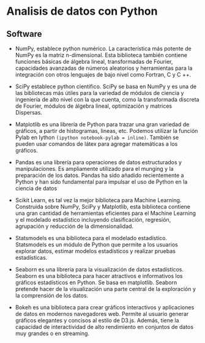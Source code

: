 # Analisis de datos con Python

## Software

* NumPy, establece python numérico. La característica más potente de NumPy es la matriz n-dimensional. Esta biblioteca también contiene funciones básicas de álgebra lineal, transformadas de Fourier, capacidades avanzadas de números aleatorios y herramientas para la integración con otros lenguajes de bajo nivel como Fortran, C y C ++.

* SciPy establece python científico. SciPy se basa en NumPy y es una de las bibliotecas más útiles para la variedad de módulos de ciencia y ingeniería de alto nivel con la que cuenta, como la transformada discreta de Fourier,  módulos de álgebra lineal, optimización y  matrices Dispersas.

* Matplotlib es una librería de Python  para trazar una gran variedad de gráficos, a partir de histogramas, lineas, etc. Podemos  utilizar la función  Pylab en Iython `(ipython notebook-pylab = inline)`. También se  pueden  usar comandos de látex para agregar matemáticas a los gráficos.

* Pandas es una librería  para operaciones de datos estructurados y manipulaciones. Es ampliamente utilizado para el  munging y la preparación de los datos. Pandas ha sido añadido  recientemente a Python y han sido fundamental para impulsar el uso de Python en la ciencia de datos

* Scikit Learn, es tal vez la mejor biblioteca para Machine Learning. Construida sobre NumPy, SciPy y Matplotlib, esta biblioteca contiene una gran cantidad de herramientas eficientes para el Machine Learning y el modelado estadístico incluyendo clasificación, regresión, agrupación y reducción de la dimensionalidad.

* Statsmodels es una biblioteca  para el modelado estadístico. Statsmodels es un módulo de Python que permite a los usuarios explorar datos, estimar modelos estadísticos y realizar pruebas estadísticas.

* Seaborn es una libreria para la visualización de datos estadísticos. Seaborn es una biblioteca para hacer atractivos e informativos los gráficos estadísticos en Python. Se basa en matplotlib. Seaborn pretende hacer de la visualización una parte central de la exploración y la comprensión de los datos.

* Bokeh es una biblioteca para crear gráficos interactivos y aplicaciones de datos en modernos navegadores web. Permite al usuario generar gráficos elegantes y concisos al estilo de D3.js. Además, tiene la capacidad de interactividad de alto rendimiento en conjuntos de datos muy grandes o en streaming.
